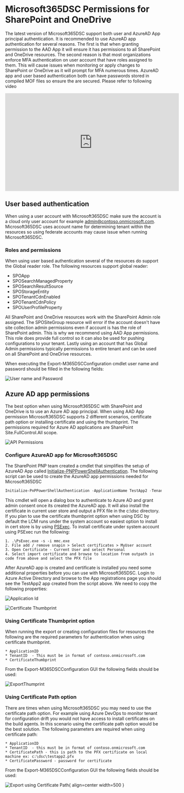 # Microsoft365DSC Permissions for SharePoint and OneDrive

The latest version of Microsoft365DSC support both user and AzureAD App principal authentication. It is recommended to use AzureAD app authentication for several reasons. The first is that when granting permission to the AAD App it will ensure it has permissions to all SharePoint and OneDrive resources. The second reason is that most organizations enforce MFA authentication on user account that have roles assigned to them. This will cause issues when monitoring or apply changes to SharePoint or OneDrive as it will prompt for MFA numerous times. AzureAD app and user based authentication both can have passwords stored in compiled MOF files so ensure the are secured. Please refer to following video

<iframe width="560" height="315" src="https://www.youtube.com/embed/SCZv79wZNh0?start=9" title="YouTube video player" frameborder="0" allow="accelerometer; autoplay; clipboard-write; encrypted-media; gyroscope; picture-in-picture" allowfullscreen></iframe>

## User based authentication

When using a user account with Microsoft365DSC make sure the account is a cloud only user account for example admin@contoso.onmicrosoft.com. Microsoft365DSC uses account name for determining tenant within the resources so using federate accounts may cause issue when running Microsoft365DSC.

### Roles and permissions

When using user based authentication several of the resources do support the Global reader role. The following resources support global reader:

- SPOApp
- SPOSearchManagedProperty
- SPOSearchResultSource
- SPOStorageEntity
- SPOTenantCdnEnabled
- SPOTenantCdnPolicy
- SPOUserProfileProperty

All SharePoint and OneDrive resources work with the SharePoint Admin role assigned. The SPOSiteGroup resource will error if the account doesn't have site collection admin permissions even if account is has the role of SharePoint admin. This is why we recommend using AAD App permissions. This role does provide full control so it can also be used for pushing configurations to your tenant. Lastly using an account that has Global Admin permissions typically permissions to entire tenant and can be used on all SharePoint and OneDrive resources.

When executing the Export-M365DSCConfiguration cmdlet user name and password should be filled in the following fields:

![User name and Password](../Images/userpwdpng.png 'Username and Password')

## Azure AD app permissions

The best option when using Microsoft365DSC with SharePoint and OneDrive is to use an Azure AD app principal. When using AAD App permission Microsoft365DSC supports 2 different scenarios, certificate path option or installing certificate and using the thumbprint. The permissions required for Azure AD applications are SharePoint Site.FullControl.All scope.

![API Permissions](../Images/APIPermissions.png 'SharePoint Permissions')

### Configure AzureAD app for Microsoft365DSC

The SharePoint PNP team created a cmdlet that simplifies the setup of AzureAD App called [Initialize-PNPPowerShellAuthentication](https://docs.microsoft.com/en-us/powershell/module/sharepoint-pnp/initialize-pnppowershellauthentication?view=sharepoint-ps). The following script can be used to create the AzureAD app permissions needed for Microsoft365DSC

```PowerShell
Initialize-PnPPowerShellAuthentication -ApplicationName TestApp2 -Tenant contoso.onmicrosoft.com -OutPath c:\DSC -CertificatePassword (ConvertTo-SecureString -String "password" -AsPlainText -Force) -store CurrentUser -scopes "SPO.Sites.FullControl.All"
```

This cmdlet will open a dialog box to authenticate to Azure AD and grant admin consent once its created the AzureAD app. It will also install
the certificate in current user store and output a PFX file in the c:\dsc directory. If you plan to use the certificate thumbprint option when using
DSC by default the LCM runs under the system account so easiest option to install in cert store is by using [PSExec](https://docs.microsoft.com/en-us/sysinternals/downloads/psexec). To install certificate under system account using PSExec run the following:

    1. .\PsExec.exe -s -i mmc.exe
    2. File add / remove snapin > Select certificates > MyUser account
    3. Open Certificate - Current User and select Personal
    4. Select import certificate and browse to location from outpath in code from above and select the PFX file

After AzureAD app is created and certificate is installed you need some additional properties before you can use with Microsoft365DSC. Login to
Azure Active Directory and browse to the App registrations page you should see the TestApp2 app created from the script above. We need to copy the following properties:

![Application Id](../Images/AppId.png 'Application ID')

![Certificate Thumbprint](../Images/CertificateThump.png 'Certificate Thumbprint')

### Using Certificate Thumbprint option

When running the export or creating configuration files for resources the following are the required parameters for authentication
when using certificate thumbprint.

    * ApplicationID
    * TenantID  - This must be in format of contoso.onmicrosoft.com
    * CertificateThumbprint

From the Export-M365DSCConfiguration GUI the following fields should be used:

![ExportThumprint](../Images/ExportCertThumb.png 'Export using thumbprint')

### Using Certificate Path option

There are times when using Microsoft365DSC you may need to use the certificate path option. For example using Azure DevOps to monitor tenant for configuration drift you would not have access to install certificates on the build agents. In this scenario using the certificate path option
would be the best solution. The following parameters are required when using certificate path:

    * ApplicationID
    * TenantID  - this must be in format of contoso.onmicrosoft.com
    * CertificatePath - this is path to the PFX certificate on local machine ex: c:\dsc\testapp2.pfx
    * CertificatePassword - password for certificate

From the Export-M365DSCConfiguration GUI the following fields should be used:

![Export using Certificate Path](../Images/CertPath.png){ align=center width=500 }
